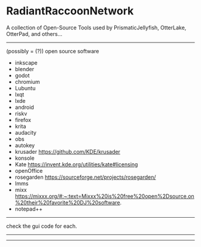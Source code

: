 # RadiantRaccoonNetwork
A collection of Open-Source Tools used by PrismaticJellyfish, OtterLake, OtterPad, and others...
***
(possibly = (?)) open source software 
- inkscape
- blender
- godot
- chromium
- Lubuntu
- lxqt
- lxde
- android
- riskv
- firefox
- krita
- audacity
- obs
- autokey
- krusader https://github.com/KDE/krusader
- konsole
- Kate https://invent.kde.org/utilities/kate#licensing
- openOffice
- rosegarden https://sourceforge.net/projects/rosegarden/
- lmms
- mixx https://mixxx.org/#:~:text=Mixxx%20is%20free%20open%2Dsource,on%20their%20favorite%20DJ%20software.
- notepad++
*** 
check the gui code for each.
***



***
